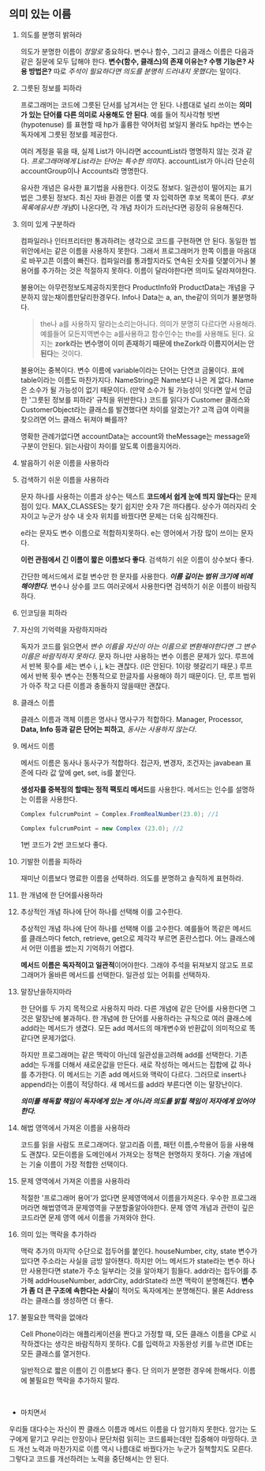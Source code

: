 ## 의미 있는 이름

1. 의도를 분명히 밝혀라

   의도가 분명한 이름이 *정말로* 중요하다. 변수나 함수, 그리고 클래스 이름은 다음과 같은 질문에 모두 답해야 한다. **변수(함수, 클래스)의 존재 이유는? 수행 기능은? 사용 방법은?** 따로 *주석이 필요하다면 의도를 분명히 드러내지 못했다*는 말이다.

2. 그릇된 정보를 피하라

   프로그래머는 코드에 그릇된 단서를 남겨서는 안 된다. 나름대로 널리 쓰이는 **의미가 있는 단어를 다른 의미로 사용해도 안 된다**. 예를 들어 직사각형 빗변 (hypotenuse) 를 표현할 때 hp가 훌륭한 약어처럼 보일지 몰라도 hp라는 변수는 독자에게 그릇된 정보를 제공한다.

   여러 계정을 묶을 때, 실제 List가 아니라면 accountList라 명명하지 않는 것과 같다. *프로그래머에게 List라는 단어는 특수한 의미*다. accountList가 아니라 단순히 accountGroup이나 Accounts라 명명한다.

   유사한 개념은 유사한 표기법을 사용한다. 이것도 정보다. 일관성이 떨어지는 표기법은 그릇된 정보다. 최신 자바 환경은 이름 몇 자 입력하면 후보 목록이 뜬다. *후보 목록에유사한 개념*이 나온다면, 각 개념 차이가 드러난다면 굉장히 유용해진다.

3. 의미 있게 구분하라 

   컴파일러나 인터프리터만 통과하려는 생각으로 코드를 구현하면 안 된다. 동일한 범위안에서는 같은 이름을 사용하지 못한다. 그래서 프로그래머가 한쪽 이름을 마음대로 바꾸고픈 이름이 빠진다. 컴파일러를 통과할지라도 연속된 숫자를 덧붙이거나 불용어를 추가하는 것은 적절하지 못하다. 이름이 달라야한다면 의미도 달라져야한다. 

   [^불용어]: 분석에 큰 의미가 없는 단어

   불용어는 아무런정보도제공하지못한다 ProductInfo와 ProductData는 개념을 구분하지 않는채이름만달리한경우다. Info나 Data는 a, an, the같이 의미가 불분명하다.

   > the나 a를 사용하지 말라는소리는아니다. 의미가 분명히 다르다면 사용해라. 예를들어 모든지역변수는 a를사용하고 함수인수는 the를 사용해도 된다. 요지는 **zork라는 변수명이 이미 존재하기 때문에 theZork라 이름지어서는 안 된다**는 것이다.

   불용어는 중복이다. 변수 이름에 variable이라는 단어는 단연코 금물이다. 표에 table이라는 이름도 마찬가지다. NameString은 Name보다 나은 게 없다. Name은 소수가 될 가능성이 없기 때문이다. (만약 소수가 될 가능성이 잇다면 앞서 언급한 '그릇된 정보를 피하라' 규칙을 위반한다.) 코드를 읽다가 Customer 클래스와 CustomerObject라는 클래스를 발견했다면 차이를 알겠는가? 고객 급여 이력을 찾으려면 어느 클래스 뒤져야 빠를까?

   명확한 관례가없다면 accountData는 account와 theMessage는 message와 구분이 안된다. 읽는사람이 차이를 알도록 이름을지어라.

4. 발음하기 쉬운 이름을 사용하라

5. 검색하기 쉬운 이름을 사용하라

   문자 하나를 사용하는 이름과 상수는 텍스트 **코드에서 쉽게 눈에 띄지 않는다**는 문제점이 있다. MAX_CLASSES는 찾기 쉽지만 숫자 7은 까다롭다. 상수가 여러자리 숫자이고 누군가 상수 내 숫자 위치를 바꿨다면 문제는 더욱 심각해진다. 

   e라는 문자도 변수 이름으로 적합하지못하다. e는 영어에서 가장 많이 쓰이는 문자다.

   **이런 관점에서 긴 이름이 짧은 이름보다 좋다**. 검색하기 쉬운 이름이 상수보다 좋다.

   간단한 메서드에서 로컬 변수만 한 문자를 사용한다. ***이름 길이는 범위 크기에 비례해야한다.*** 변수나 상수를 코드 여러곳에서 사용한다면 검색하기 쉬운 이름이 바람직하다.

6. 인코딩을 피하라

7. 자신의 기억력을 자랑하지마라

   독자가 코드를 읽으면서 *변수 이름을 자신이 아는 이름으로 변환해야한다면 그 변수이름은 바람직하지 못하다*. 문자 하나만 사용하는 변수 이름은 문제가 있다. 루프에서 반복 횟수를 세는 변수 i, j, k는 괜찮다. (l은 안된다. 1이랑 헷갈리기 때문.) 루프에서 반복 횟수 변수는 전통적으로 한글자를 사용해야 하기 때문이다.  단, 루프 범위가 아주 작고 다른 이름과 충돌하지 않을때만 괜찮다. 

8. 클래스 이름

   클래스 이름과 객체 이름은 명사나 명사구가 적합하다. Manager, Processor, **Data, Info 등과 같은 단어는 피하고**, *동사는 사용하지 않는다*.

9. 메서드 이름

   메서드 이름은 동사나 동사구가 적합하다. 접근자, 변경자, 조건자는 javabean 표준에 다라 값 앞에 get, set, is를 붙인다.

   **생성자를 중복정의 할때는 정적 팩토리 메서드**를 사용한다. 메서드는 인수를 설명하는 이름을 사용한다.

   ```java
   Complex fulcrumPoint = Complex.FromRealNumber(23.0); //1
   
   Complex fulcrumPoint = new Complex (23.0); //2
   ```

   1번 코드가 2번 코드보다 좋다.

10. 기발한 이름을 피하라

    재미난 이름보다 명료한 이름을 선택하라.  의도를 분명하고 솔직하게 표현하라.

11. 한 개념에 한 단어를사용하라

12. 추상적인 개념 하나에 단어 하나를 선택해 이를 고수한다.

    추상적인 개념 하나에 단어 하나를 선택해 이를 고수한다. 예를들어 똑같은 메서드를 클래스마다 fetch, retrieve, get으로 제각각 부르면 혼란스럽다. 어느 클래스에서 어떤 이름을 썼는지 기억하기 어렵다.

    **메서드 이름은 독자적이고 일관적**이어야한다. 그래야 주석을 뒤져보지 않고도 프로그래머가 올바른 메서드를 선택한다. 일관성 있는 어휘를 선택하자.

13. 말장난을하지마라

    한 단어를 두 가지 목적으로 사용하지 마라. 다른 개념에 같은 단어를 사용한다면 그것은 말장난에 불과하다. 한 개념에 한 단어를 사용하라는 규칙으로 여러 클래스에 add라는 메서드가 생겼다. 모든 add 메서드의 매개변수와 반환값이 의미적으로 똑같다면 문제가없다.

    하지만 프로그래머는 같은 맥락이 아닌데 일관성을고려해 add를 선택한다. 기존 add는 두개를 더해서 새로운값을 만든다. 새로 작성하는 메서드는 집합에 값 하나를 추가한다. 이 메서드는 기존 add 메서드와 맥락이 다르다. 그러므로 insert나 append라는 이름이 적당하다. 새 메서드를 add라 부른다면 이는 말장난이다.

    ***의미를 해독할 책임이 독자에게 있는 게 아니라 의도를 밝힐 책임이 저자에게 있어야 한다.***

14. 해법 영역에서 가져온 이름을 사용하라

    코드를 읽을 사람도 프로그래머다. 알고리즘 이름, 패턴 이름,수학용어 등을 사용해도 괜찮다. 모든이름을 도메인에서 가져오는 정책은 현명하지 못하다. 기술 개념에는 기술 이름이 가장 적합한 선택이다.

15. 문제 영역에서 가져온 이름을 사용하라

    적절한 '프로그래머 용어'가 없다면 문제영역에서 이름을가져온다. 우수한 프로그래머라면 해법영역과 문제영역을 구분할줄알아야한다. 문제 영역 개념과 관련이 깊은 코드라면 문제 영역 에서 이름을 가져와야 한다.

16. 의미 있는 맥락을 추가하라

    맥락 추가의 마지막 수단으로 접두어를 붙인다.  houseNumber, city, state 변수가 있다면 주소라는 사실을 금방 알아챈다. 하지만 어느 메서드가 state라는 변수 하나만 사용한다면 state가 주소 일부라는 것을 알아채기 힘들다. addr라는 접두어를 추가해 addHouseNumber, addrCity, addrState라 쓰면 맥락이 분명해진다. **변수가 좀 더 큰 구조에 속한다는 사실**이 적어도 독자에게는 분명해진다. 물론 Address라는 클래스를 생성하면 더 좋다.

17. 불필요한 맥락을 없애라

    Cell Phone이라는 애플리케이션을 짠다고 가정할 때, 모든 클래스 이름을 CP로 시작하겠다는 생각은 바람직하지 못하다. C를 입력하고 자동완성 키를 누르면 IDE는 모든 클래스를 열거한다. 
    
    일반적으로 짧은 이름이 긴 이름보다 좋다. 단 의미가 분명한 경우에 한해서다. 이름에 불필요한 맥락을 추가하지 말라.
    

<br>

- 마치면서

우리들 대다수는 자신이 짠 클래스 이름과 메서드 이름을 다 암기하지 못한다. 암기는 도구에게 맡기고 우리는 만장이나 문단처럼 읽히는 코드를짜는데만 집중해야 마땅하다. 코드 개선 노력과 마찬가지로 이름 역시 나름대로 바꿨다가는 누군가 질책할지도 모른다. 그렇다고 코드를 개선하려는 노력을 중단해서는 안 된다.